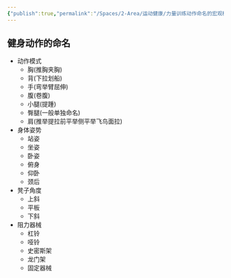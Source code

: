 ```yaml
---
{"publish":true,"permalink":"/Spaces/2-Area/运动健康/力量训练动作命名的宏观概括.md","title":"力量训练动作命名的宏观概括","created":"2023-03-01","modified":"2023-03-14","cssclasses":""}
---
```



## 健身动作的命名

- 动作模式
	- 胸(推胸夹胸)
	- 背(下拉划船)
	- 手(弯举臂屈伸)
	- 腹(卷腹)
	- 小腿(提踵)
	- 臀腿(一般单独命名)
	- 肩(推举提拉前平举侧平举飞鸟面拉)
- 身体姿势
	- 站姿
	- 坐姿
	- 卧姿
	- 俯身
	- 仰卧
	- 颈后
- 凳子角度
	- 上斜
	- 平板
	- 下斜
- 阻力器械
	- 杠铃
	- 哑铃
	- 史密斯架
	- 龙门架
	- 固定器械